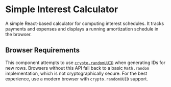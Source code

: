# Simple Interest Calculator

A simple React-based calculator for computing interest schedules. It tracks payments and expenses and displays a running amortization schedule in the browser.

## Browser Requirements

This component attempts to use [`crypto.randomUUID`](https://developer.mozilla.org/docs/Web/API/Crypto/randomUUID) when generating IDs for new rows. Browsers without this API fall back to a basic `Math.random` implementation, which is not cryptographically secure. For the best experience, use a modern browser with `crypto.randomUUID` support.

